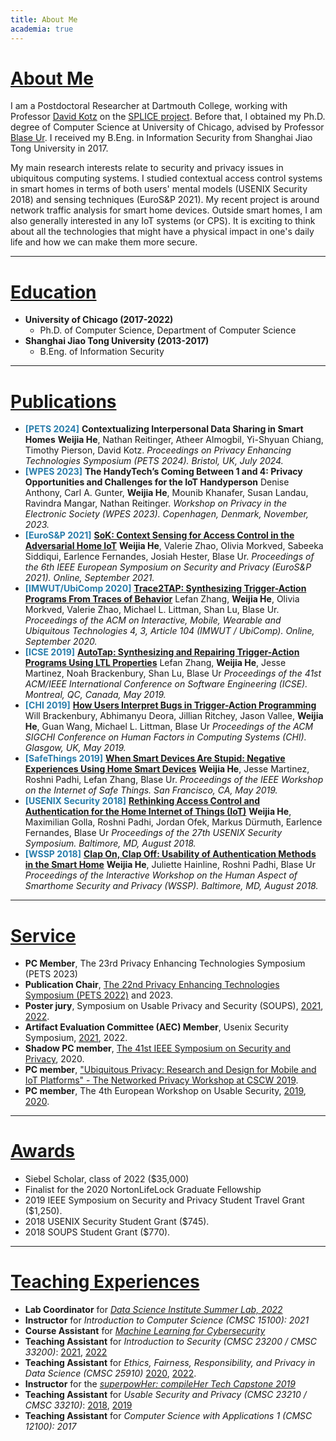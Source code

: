 ```yaml
---
title: About Me
academia: true
---
```


<style>
venue { color: #287dab; font-weight: bold; }
</style>

# [About Me](#About-Me)

I am a Postdoctoral Researcher at Dartmouth College, working with Professor [David Kotz](https://www.cs.dartmouth.edu/~kotz/) on the [SPLICE project](https://splice-project.org/).
Before that, I obtained my Ph.D. degree of Computer Science at University of Chicago, advised by Professor [Blase Ur](https://www.blaseur.com/). I received my B.Eng. in Information Security from Shanghai Jiao Tong University in 2017.

My main research interests relate to security and privacy issues in ubiquitous computing systems. I studied contextual access control systems in smart homes in terms of both users' mental models (USENIX Security 2018) and sensing techniques (EuroS&P 2021). My recent project is around network traffic analysis for smart home devices. Outside smart homes, I am also generally interested in any IoT systems (or CPS). It is exciting to think about all the technologies that might have a physical impact in one's daily life and how we can make them more secure. 

---

# [Education](#Education)

* **University of Chicago (2017-2022)**
    * Ph.D. of Computer Science, Department of Computer Science
* **Shanghai Jiao Tong University (2013-2017)**
    * B.Eng. of Information Security

---

# [Publications](#Publications)

* <venue>[PETS 2024]</venue> **Contextualizing Interpersonal Data Sharing in Smart Homes**
    __**Weijia He**__, Nathan Reitinger, Atheer Almogbil, Yi-Shyuan Chiang, Timothy Pierson, David Kotz.
    *Proceedings on Privacy Enhancing Technologies Symposium (PETS 2024). Bristol, UK, July 2024.*
* <venue>[WPES 2023]</venue> **The HandyTech’s Coming Between 1 and 4: Privacy Opportunities and Challenges for the IoT Handyperson**
    Denise Anthony, Carl A. Gunter, __**Weijia He**__, Mounib Khanafer, Susan Landau, Ravindra Mangar, Nathan Reitinger.
    *Workshop on Privacy in the Electronic Society (WPES 2023). Copenhagen, Denmark, November, 2023.*
* <venue>[EuroS&P 2021]</venue> [**SoK: Context Sensing for Access Control in the Adversarial Home IoT**](/papers/eurosp21-sok.pdf)
    __**Weijia He**__, Valerie Zhao, Olivia Morkved, Sabeeka Siddiqui, Earlence Fernandes, Josiah Hester, Blase Ur.
    *Proceedings of the 6th IEEE European Symposium on Security and Privacy (EuroS&P 2021). Online, September 2021.*
* <venue>[IMWUT/UbiComp 2020]</venue> [**Trace2TAP: Synthesizing Trigger-Action Programs From Traces of Behavior**](/papers/trace2tap.pdf)
    Lefan Zhang, __**Weijia He**__, Olivia Morkved, Valerie Zhao, Michael L. Littman, Shan Lu, Blase Ur.
    *Proceedings of the ACM on Interactive, Mobile, Wearable and Ubiquitous Technologies 4, 3, Article 104 (IMWUT / UbiComp). Online, September 2020.*
* <venue>[ICSE 2019]</venue> [**AutoTap: Synthesizing and Repairing Trigger-Action Programs Using LTL Properties**](/papers/autotap.pdf)
    Lefan Zhang, __**Weijia He**__, Jesse Martinez, Noah Brackenbury, Shan Lu, Blase Ur
    *Proceedings of the 41st ACM/IEEE International Conference on Software Engineering (ICSE). Montreal, QC, Canada, May 2019.*
* <venue>[CHI 2019]</venue> [**How Users Interpret Bugs in Trigger-Action Programming**](/papers/chi19-ifttt-cameraready.pdf)
    Will Brackenbury, Abhimanyu Deora, Jillian Ritchey, Jason Vallee, __**Weijia He**__, Guan Wang, Michael L. Littman, Blase Ur
    *Proceedings of the ACM SIGCHI Conference on Human Factors in Computing Systems (CHI). Glasgow, UK, May 2019.*
* <venue>[SafeThings 2019]</venue> [**When Smart Devices Are Stupid: Negative Experiences Using Home Smart Devices**](/papers/safethings19-bugs.pdf)
    __**Weijia He**__, Jesse Martinez, Roshni Padhi, Lefan Zhang, Blase Ur. 
    *Proceedings of the IEEE Workshop on the Internet of Safe Things. San Francisco, CA, May 2019.*
* <venue>[USENIX Security 2018]</venue> [**Rethinking Access Control and Authentication for the Home Internet of Things (IoT)**](/papers/usenixsec18.pdf)
    __**Weijia He**__, Maximilian Golla, Roshni Padhi, Jordan Ofek, Markus Dürmuth, Earlence Fernandes, Blase Ur
    *Proceedings of the 27th USENIX Security Symposium. Baltimore, MD, August 2018.*
* <venue>[WSSP 2018]</venue> [**Clap On, Clap Off: Usability of Authentication Methods in the Smart Home**](/papers/wssp18.pdf)
    __**Weijia He**__, Juliette Hainline, Roshni Padhi, Blase Ur
    *Proceedings of the Interactive Workshop on the Human Aspect of Smarthome Security and Privacy (WSSP). Baltimore, MD, August 2018.*

---

# [Service](#Service)

* **PC Member**, The 23rd Privacy Enhancing Technologies Symposium (PETS 2023)
* **Publication Chair**, [The 22nd Privacy Enhancing Technologies Symposium (PETS 2022)](https://www.petsymposium.org/cfp22.php) and 2023.
* **Poster jury**, Symposium on Usable Privacy and Security (SOUPS), [2021](https://www.usenix.org/conference/soups2021/call-for-posters), [2022](https://www.usenix.org/conference/soups2022/call-for-posters).
* **Artifact Evaluation Committee (AEC) Member**, Usenix Security Symposium, [2021](https://www.usenix.org/conference/usenixsecurity21/call-for-artifacts), 2022.
* **Shadow PC member**, [The 41st IEEE Symposium on Security and Privacy](https://www.ieee-security.org/TC/SP2020/shadowpc.html), 2020.
* **PC member**, ["Ubiquitous Privacy: Research and Design for Mobile and IoT Platforms" - The Networked Privacy Workshop at CSCW 2019](https://privacydesigncscw2019.wordpress.com/).
* **PC member**, The 4th European Workshop on Usable Security, [2019](https://eusec.cs.uchicago.edu/), [2020](https://eusec20.cs.uchicago.edu/).

---

# [Awards](#Awards)

* Siebel Scholar, class of 2022 ($35,000)
* Finalist for the 2020 NortonLifeLock Graduate Fellowship
* 2019 IEEE Symposium on Security and Privacy Student Travel Grant ($1,250).
* 2018 USENIX Security Student Grant ($745).
* 2018 SOUPS Student Grant ($770).

---

# [Teaching Experiences](#Teaching)

* **Lab Coordinator** for [*Data Science Institute Summer Lab, 2022*](https://datascience.uchicago.edu/engage/summerlab/)
* **Instructor** for *Introduction to Computer Science (CMSC 15100): 2021*
* **Course Assistant** for [*Machine Learning for Cybersecurity*](https://voices.uchicago.edu/professional/machine-learning-for-cybersecurity/)
* **Teaching Assistant** for *Introduction to Security (CMSC 23200 / CMSC 33200)*: [2021](https://classes.cs.uchicago.edu/archive/2021/winter/23200-1/), [2022](https://classes.cs.uchicago.edu/archive/2022/winter/23200-1/)
* **Teaching Assistant** for *Ethics, Fairness, Responsibility, and Privacy in Data Science (CMSC 25910)* [2020](https://classes.cs.uchicago.edu/archive/2020/spring/25900-1/index.html), [2022](https://www.classes.cs.uchicago.edu/archive/2022/spring/25910-1/).
* **Instructor** for the [*superpowHer: compileHer Tech Capstone 2019*](https://compileher.com/)
* **Teaching Assistant** for *Usable Security and Privacy (CMSC 23210 / CMSC 33210)*: [2018](https://super.cs.uchicago.edu/usable18/), [2019](https://super.cs.uchicago.edu/usable19/)
* **Teaching Assistant** for *Computer Science with Applications 1 (CMSC 12100): 2017*